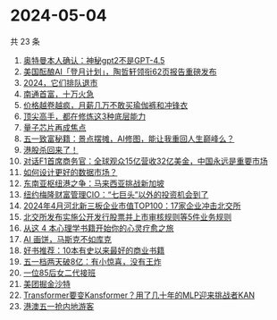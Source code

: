 # 2024-05-04

共 23 条

<!-- BEGIN 36KR -->
<!-- 最后更新时间 2024-05-04 09:23:10 +0800 -->
1. [奥特曼本人确认：神秘gpt2不是GPT-4.5](https://36kr.com/p/2759715893197824)
1. [美国酝酿AI「登月计划」，陶哲轩领衔62页报告重磅发布](https://36kr.com/p/2756925535828737)
1. [2024，它们排队退市](https://36kr.com/p/2758164778203911)
1. [南通首富，十万火急](https://36kr.com/p/2758804217139844)
1. [价格越卷越疯，月薪几万不敢买瑜伽裤和冲锋衣](https://36kr.com/p/2758779907767296)
1. [顶尖高手，都在修炼这3种底层能力](https://36kr.com/p/2750458363919368)
1. [量子芯片再成焦点](https://36kr.com/p/2758252053036036)
1. [五一致富秘籍：景点摆摊，AI修图，能让我重回人生巅峰么？](https://36kr.com/p/2758494971132680)
1. [港股杀回来了！](https://36kr.com/p/2758624917633798)
1. [对话F1首席商务官：全球观众15亿营收32亿美金，中国永远是重要市场](https://36kr.com/p/2758701133363970)
1. [如何设计更好的数据市场？](https://36kr.com/p/2759520673315590)
1. [东南亚枢纽港之争：马来西亚挑战新加坡](https://36kr.com/p/2756612441996291)
1. [纽约梅隆财富管理CIO：“七巨头”以外的投资机会到了](https://36kr.com/p/2758269439327233)
1. [2024年4月河北新三板企业市值TOP100：17家企业冲击北交所](https://36kr.com/p/2757210161576965)
1. [北交所发布实施公开发行股票并上市审核规则等5件业务规则](https://36kr.com/p/2759855493069824)
1. [从这 4 本心理学书籍开始你的心灵疗愈之旅](https://36kr.com/p/2431179845882245)
1. [AI 画饼，马斯克不如库克](https://36kr.com/p/2759809443658500)
1. [好书推荐：10本有史以来最好的商业书籍](https://36kr.com/p/2436086316094080)
1. [五一档两天破8亿：有小惊喜，没有王炸](https://36kr.com/p/2759465338370817)
1. [一位85后女二代接班](https://36kr.com/p/2758498302688007)
1. [美团掘金沙特](https://36kr.com/p/2758467817962500)
1. [Transformer要变Kansformer？用了几十年的MLP迎来挑战者KAN](https://36kr.com/p/2758527609322496)
1. [港澳五一抢内地游客](https://36kr.com/p/2756978056149762)
<!-- END 36KR -->